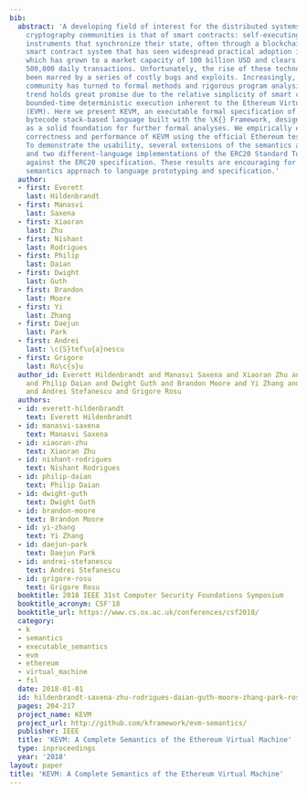 ```yaml
---
bib:
  abstract: 'A developing field of interest for the distributed systems and applied
    cryptography communities is that of smart contracts: self-executing financial
    instruments that synchronize their state, often through a blockchain. One such
    smart contract system that has seen widespread practical adoption is Ethereum,
    which has grown to a market capacity of 100 billion USD and clears an excess of
    500,000 daily transactions. Unfortunately, the rise of these technologies has
    been marred by a series of costly bugs and exploits. Increasingly, the Ethereum
    community has turned to formal methods and rigorous program analysis tools. This
    trend holds great promise due to the relative simplicity of smart contracts and
    bounded-time deterministic execution inherent to the Ethereum Virtual Machine
    (EVM). Here we present KEVM, an executable formal specification of the EVM''s
    bytecode stack-based language built with the \K{} Framework, designed to serve
    as a solid foundation for further formal analyses. We empirically evaluate the
    correctness and performance of KEVM using the official Ethereum test suite~\cite{ethereum-tests-url}.
    To demonstrate the usability, several extensions of the semantics are presented
    and two different-language implementations of the ERC20 Standard Token are verified
    against the ERC20 specification. These results are encouraging for the executable
    semantics approach to language prototyping and specification.'
  author:
  - first: Everett
    last: Hildenbrandt
  - first: Manasvi
    last: Saxena
  - first: Xiaoran
    last: Zhu
  - first: Nishant
    last: Rodrigues
  - first: Philip
    last: Daian
  - first: Dwight
    last: Guth
  - first: Brandon
    last: Moore
  - first: Yi
    last: Zhang
  - first: Daejun
    last: Park
  - first: Andrei
    last: \c{S}tef\u{a}nescu
  - first: Grigore
    last: Ro\c{s}u
  author_id: Everett Hildenbrandt and Manasvi Saxena and Xiaoran Zhu and Nishant Rodrigues
    and Philip Daian and Dwight Guth and Brandon Moore and Yi Zhang and Daejun Park
    and Andrei Stefanescu and Grigore Rosu
  authors:
  - id: everett-hildenbrandt
    text: Everett Hildenbrandt
  - id: manasvi-saxena
    text: Manasvi Saxena
  - id: xiaoran-zhu
    text: Xiaoran Zhu
  - id: nishant-rodrigues
    text: Nishant Rodrigues
  - id: philip-daian
    text: Philip Daian
  - id: dwight-guth
    text: Dwight Guth
  - id: brandon-moore
    text: Brandon Moore
  - id: yi-zhang
    text: Yi Zhang
  - id: daejun-park
    text: Daejun Park
  - id: andrei-stefanescu
    text: Andrei Stefanescu
  - id: grigore-rosu
    text: Grigore Rosu
  booktitle: 2018 IEEE 31st Computer Security Foundations Symposium
  booktitle_acronym: CSF'18
  booktitle_url: https://www.cs.ox.ac.uk/conferences/csf2018/
  category:
  - k
  - semantics
  - executable_semantics
  - evm
  - ethereum
  - virtual_machine
  - fsl
  date: 2018-01-01
  id: hildenbrandt-saxena-zhu-rodrigues-daian-guth-moore-zhang-park-rosu-2018-csf
  pages: 204-217
  project_name: KEVM
  project_url: http://github.com/kframework/evm-semantics/
  publisher: IEEE
  title: 'KEVM: A Complete Semantics of the Ethereum Virtual Machine'
  type: inproceedings
  year: '2018'
layout: paper
title: 'KEVM: A Complete Semantics of the Ethereum Virtual Machine'
---
```

